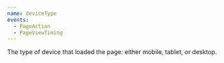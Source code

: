```yaml
---
name: deviceType
events:
  - PageAction
  - PageViewTiming
---
```


The type of device that loaded the page: either mobile, tablet, or desktop.